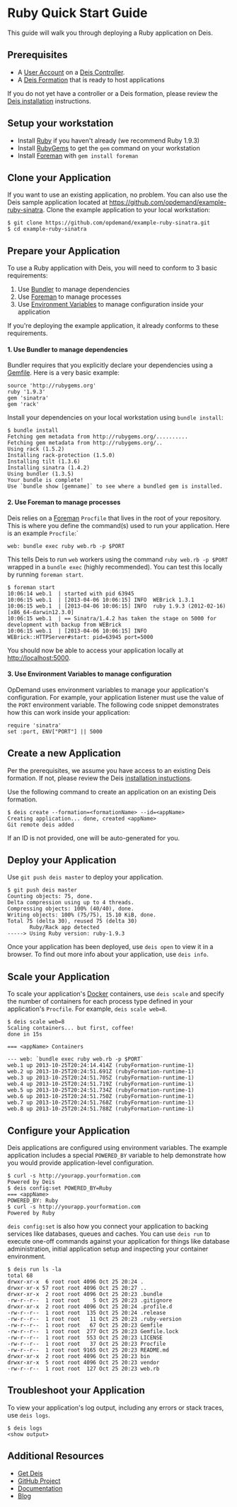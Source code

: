 # Ruby Quick Start Guide

This guide will walk you through deploying a Ruby application on Deis.

## Prerequisites

* A [User Account](http://docs.deis.io/en/latest/client/register/) on a [Deis Controller](http://docs.deis.io/en/latest/terms/controller/).
* A [Deis Formation](http://docs.deis.io/en/latest/gettingstarted/concepts/#formations) that is ready to host applications

If you do not yet have a controller or a Deis formation, please review the [Deis installation](http://docs.deis.io/en/latest/gettingstarted/installation/) instructions.

## Setup your workstation

* Install [Ruby](http://www.ruby-lang.org/en/downloads/) if you haven't already (we recommend Ruby 1.9.3)
* Install [RubyGems](http://rubygems.org/pages/download) to get the `gem` command on your workstation
* Install [Foreman](http://ddollar.github.com/foreman/) with `gem install foreman`

## Clone your Application

If you want to use an existing application, no problem.  You can also use the Deis sample application located at <https://github.com/opdemand/example-ruby-sinatra>.  Clone the example application to your local workstation:

	$ git clone https://github.com/opdemand/example-ruby-sinatra.git
	$ cd example-ruby-sinatra

## Prepare your Application

To use a Ruby application with Deis, you will need to conform to 3 basic requirements:

 1. Use [Bundler](http://bundler.io/) to manage dependencies
 2. Use [Foreman](http://ddollar.github.com/foreman/) to manage processes
 3. Use [Environment Variables](https://help.ubuntu.com/community/EnvironmentVariables) to manage configuration inside your application

If you're deploying the example application, it already conforms to these requirements.

#### 1. Use Bundler to manage dependencies

Bundler requires that you explicitly declare your dependencies using a [Gemfile](http://bundler.io/v1.3/gemfile.html).  Here is a very basic example:

	source 'http://rubygems.org'
	ruby '1.9.3'
	gem 'sinatra'
	gem 'rack'

Install your dependencies on your local workstation using `bundle install`:

	$ bundle install
	Fetching gem metadata from http://rubygems.org/..........
	Fetching gem metadata from http://rubygems.org/..
	Using rack (1.5.2) 
	Installing rack-protection (1.5.0) 
	Installing tilt (1.3.6) 
	Installing sinatra (1.4.2) 
	Using bundler (1.3.5) 
	Your bundle is complete!
	Use `bundle show [gemname]` to see where a bundled gem is installed.


#### 2. Use Foreman to manage processes

Deis relies on a [Foreman](http://ddollar.github.com/foreman/) `Procfile` that lives in the root of your repository.  This is where you define the command(s) used to run your application.  Here is an example `Procfile`:`

    web: bundle exec ruby web.rb -p $PORT

This tells Deis to run `web` workers using the command `ruby web.rb -p $PORT` wrapped in a `bundle exec` (highly recommended). You can test this locally by running `foreman start`.

    $ foreman start
    10:06:14 web.1  | started with pid 63945
    10:06:15 web.1  | [2013-04-06 10:06:15] INFO  WEBrick 1.3.1
    10:06:15 web.1  | [2013-04-06 10:06:15] INFO  ruby 1.9.3 (2012-02-16) [x86_64-darwin12.3.0]
    10:06:15 web.1  | == Sinatra/1.4.2 has taken the stage on 5000 for development with backup from WEBrick
    10:06:15 web.1  | [2013-04-06 10:06:15] INFO  WEBrick::HTTPServer#start: pid=63945 port=5000

You should now be able to access your application locally at <http://localhost:5000>.

#### 3. Use Environment Variables to manage configuration

OpDemand uses environment variables to manage your application's configuration.  For example, your application listener must use the value of the `PORT` environment variable.  The following code snippet demonstrates how this can work inside your application:

    require 'sinatra'
    set :port, ENV["PORT"] || 5000

## Create a new Application

Per the prerequisites, we assume you have access to an existing Deis formation. If not, please review the Deis [installation instuctions](http://docs.deis.io/en/latest/gettingstarted/installation/).

Use the following command to create an application on an existing Deis formation.

	$ deis create --formation=<formationName> --id=<appName>
	Creating application... done, created <appName>
	Git remote deis added    
	
If an ID is not provided, one will be auto-generated for you.

## Deploy your Application

Use `git push deis master` to deploy your application.

	$ git push deis master
	Counting objects: 75, done.
	Delta compression using up to 4 threads.
	Compressing objects: 100% (40/40), done.
	Writing objects: 100% (75/75), 15.10 KiB, done.
	Total 75 (delta 30), reused 75 (delta 30)
	       Ruby/Rack app detected
	-----> Using Ruby version: ruby-1.9.3

Once your application has been deployed, use `deis open` to view it in a browser. To find out more info about your application, use `deis info`.

## Scale your Application

To scale your application's [Docker](http://docker.io) containers, use `deis scale` and specify the number of containers for each process type defined in your application's `Procfile`. For example, `deis scale web=8`.

	$ deis scale web=8
	Scaling containers... but first, coffee!
	done in 15s
	
	=== <appName> Containers
	
	--- web: `bundle exec ruby web.rb -p $PORT`
	web.1 up 2013-10-25T20:24:14.414Z (rubyFormation-runtime-1)
	web.2 up 2013-10-25T20:24:51.691Z (rubyFormation-runtime-1)
	web.3 up 2013-10-25T20:24:51.705Z (rubyFormation-runtime-1)
	web.4 up 2013-10-25T20:24:51.719Z (rubyFormation-runtime-1)
	web.5 up 2013-10-25T20:24:51.734Z (rubyFormation-runtime-1)
	web.6 up 2013-10-25T20:24:51.750Z (rubyFormation-runtime-1)
	web.7 up 2013-10-25T20:24:51.768Z (rubyFormation-runtime-1)
	web.8 up 2013-10-25T20:24:51.788Z (rubyFormation-runtime-1)

## Configure your Application

Deis applications are configured using environment variables. The example application includes a special `POWERED_BY` variable to help demonstrate how you would provide application-level configuration. 

	$ curl -s http://yourapp.yourformation.com
	Powered by Deis
	$ deis config:set POWERED_BY=Ruby
	=== <appName>
	POWERED_BY: Ruby
	$ curl -s http://yourapp.yourformation.com
	Powered by Ruby

`deis config:set` is also how you connect your application to backing services like databases, queues and caches. You can use `deis run` to execute one-off commands against your application for things like database administration, initial application setup and inspecting your container environment.

	$ deis run ls -la
	total 68
	drwxr-xr-x  6 root root 4096 Oct 25 20:24 .
	drwxr-xr-x 57 root root 4096 Oct 25 20:27 ..
	drwxr-xr-x  2 root root 4096 Oct 25 20:23 .bundle
	-rw-r--r--  1 root root    5 Oct 25 20:23 .gitignore
	drwxr-xr-x  2 root root 4096 Oct 25 20:24 .profile.d
	-rw-r--r--  1 root root  135 Oct 25 20:24 .release
	-rw-r--r--  1 root root   11 Oct 25 20:23 .ruby-version
	-rw-r--r--  1 root root   67 Oct 25 20:23 Gemfile
	-rw-r--r--  1 root root  277 Oct 25 20:23 Gemfile.lock
	-rw-r--r--  1 root root  553 Oct 25 20:23 LICENSE
	-rw-r--r--  1 root root   37 Oct 25 20:23 Procfile
	-rw-r--r--  1 root root 9165 Oct 25 20:23 README.md
	drwxr-xr-x  2 root root 4096 Oct 25 20:23 bin
	drwxr-xr-x  5 root root 4096 Oct 25 20:23 vendor
	-rw-r--r--  1 root root  127 Oct 25 20:23 web.rb

## Troubleshoot your Application

To view your application's log output, including any errors or stack traces, use `deis logs`.

    $ deis logs
    <show output>

## Additional Resources

* [Get Deis](http://deis.io/get-deis/)
* [GitHub Project](https://github.com/opdemand/deis)
* [Documentation](http://docs.deis.io/)
* [Blog](http://deis.io/blog/)
 
